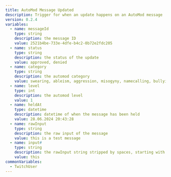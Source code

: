 ```yaml
---
title: AutoMod Message Updated
description: Trigger for when an update happens on an AutoMod message
version: 0.2.4
variables:
  - name: messageId
    type: string
    description: the message ID
    value: 2521b4be-733e-4dfe-b4c2-0b72e2fdc205
  - name: status
    type: string
    description: the status of the update
    value: approved, denied
  - name: category
    type: string
    description: the automod category
    value: swearing, ableism, aggression, misogyny, namecalling, bullying
  - name: level
    type: int
    description: the automod level
    value: 1
  - name: heldAt
    type: datetime
    description: datetime of when the message has been held
    value: 28.06.2024 20:43:28
  - name: rawInput
    type: string
    description: the raw input of the message
    value: this is a test message
  - name: input#
    type: string
    description: the rawInput string stripped by spaces, starting with input0 for the first word, input1 for the second etc.
    value: this
commonVariables:
  - TwitchUser
---
```

